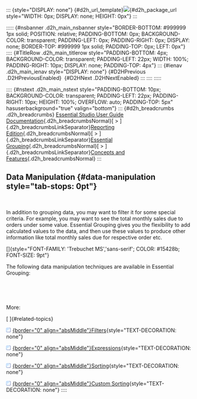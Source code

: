 ::: {style="DISPLAY: none"}
[](ms-xhelp:///?Id=d2h_url_template){#d2h_url_template}![](!package_url!){#d2h_package_url style="WIDTH: 0px; DISPLAY: none; HEIGHT: 0px"}
:::

::::: {#nsbanner .d2h_main_nsbanner style="BORDER-BOTTOM: #999999 1px solid; POSITION: relative; PADDING-BOTTOM: 0px; BACKGROUND-COLOR: transparent; PADDING-LEFT: 0px; PADDING-RIGHT: 0px; DISPLAY: none; BORDER-TOP: #999999 1px solid; PADDING-TOP: 0px; LEFT: 0px"}
:::: {#TitleRow .d2h_main_titlerow style="PADDING-BOTTOM: 4px; BACKGROUND-COLOR: transparent; PADDING-LEFT: 22px; WIDTH: 100%; PADDING-RIGHT: 10px; DISPLAY: none; PADDING-TOP: 4px"}
::: {#ienav .d2h_main_ienav style="DISPLAY: none"}
[](ms-xhelp:///?Id=1bd29503-10a2-4d1e-b68d-4e0cb7b49ca4){#D2HPrevious .D2HPreviousEnabled}  [](ms-xhelp:///?Id=b2d647a3-8ded-4292-b23b-e034f7535da5){#D2HNext .D2HNextEnabled}
:::
::::
:::::

:::: {#nstext .d2h_main_nstext style="PADDING-BOTTOM: 10px; BACKGROUND-COLOR: transparent; PADDING-LEFT: 22px; PADDING-RIGHT: 10px; HEIGHT: 100%; OVERFLOW: auto; PADDING-TOP: 5px" hasuserbackground="true" valign="bottom"}
::: {#d2h_breadcrumbs .d2h_breadcrumbs}
[Essential Studio User Guide Documentation](ms-xhelp:///?Id=12457748-09e3-4d74-a240-8e049cedf030){.d2h_breadcrumbsNormal}[ \> ]{.d2h_breadcrumbsLinkSeparator}[Reporting Edition](ms-xhelp:///?Id=027aa5b6-6676-4f93-ad23-c20e8c45792e){.d2h_breadcrumbsNormal}[ \> ]{.d2h_breadcrumbsLinkSeparator}[Essential Grouping](ms-xhelp:///?Id=37faf36d-c8f0-4c7d-90e1-39deecb620a6){.d2h_breadcrumbsNormal}[ \> ]{.d2h_breadcrumbsLinkSeparator}[Concepts and Features](ms-xhelp:///?Id=c4c7c491-8a85-4ab1-829b-adb3b3ed1a4c){.d2h_breadcrumbsNormal}
:::

## Data Manipulation {#data-manipulation style="tab-stops: 0pt"}

 

In addition to grouping data, you may want to filter it for some special criteria. For example, you may want to see the total monthly sales due to orders under some value. Essential Grouping gives you the flexibility to add calculated values to the data, and then use these values to produce other information like total monthly sales due for respective order etc.

[]{style="FONT-FAMILY: 'Trebuchet MS','sans-serif'; COLOR: #15428b; FONT-SIZE: 9pt"} 

The following data manipulation techniques are available in Essential Grouping:

 

 

More:

[ ]{#related-topics}

[![](button.gif){border="0" align="absMiddle"}Filters](ms-xhelp:///?Id=b2d647a3-8ded-4292-b23b-e034f7535da5){style="TEXT-DECORATION: none"}

[![](button.gif){border="0" align="absMiddle"}Expressions](ms-xhelp:///?Id=6e9f55b9-60c1-4a3b-8239-1a77667f580a){style="TEXT-DECORATION: none"}

[![](button.gif){border="0" align="absMiddle"}Sorting](ms-xhelp:///?Id=12339479-9a07-4065-91bb-596428ae098f){style="TEXT-DECORATION: none"}

[![](button.gif){border="0" align="absMiddle"}Custom Sorting](ms-xhelp:///?Id=73a96147-a358-4bdc-9ebe-4c88dff72728){style="TEXT-DECORATION: none"}
::::
